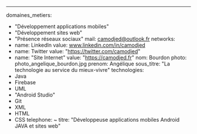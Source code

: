 --- 
domaines_metiers: 
  - "Développement applications mobiles"
  - "Développement sites web"
  - "Présence réseaux sociaux"
mail: camodjed@outlook.fr
networks: 
  - 
    name: LinkedIn
    value: www.linkedin.com/in/camodjed
  - 
    name: Twitter
    value: "https://twitter.com/camodjed"
  - 
    name: "Site Internet"
    value: "https://camodjed.fr"
nom: Bourdon
photo: photo_angelique_bourdon.jpg
prenom: Angélique
sous_titre: "La technologie au service du mieux-vivre"
technologies: 
  - Java
  - Firebase
  - UML
  - "Android Studio"
  - Git
  - XML
  - HTML
  - CSS
telephone: ~
titre: "Développeuse applications mobiles Android JAVA et sites web"
